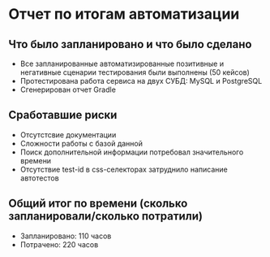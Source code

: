 # Отчет по итогам автоматизации
## Что было запланировано и что было сделано
- Все запланированные автоматизированные позитивные и негативные сценарии тестирования были выполнены (50 кейсов)
- Протестирована работа сервиса на двух СУБД: MySQL и PostgreSQL
- Сгенерирован отчет Gradle 
## Сработавшие риски
- Отсутстсвие документации
- Сложности работы с базой данной
- Поиск дополнительной информации потребовал значительного времени
- Отсутствие test-id в css-селекторах затруднило написание автотестов
## Общий итог по времени (сколько запланировали/сколько потратили)
- Запланировано: 110 часов
- Потрачено: 220 часов
